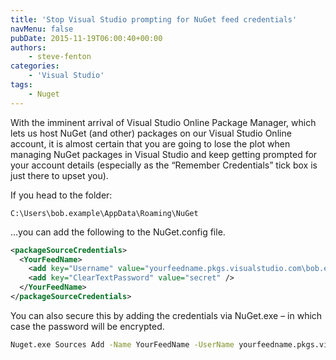```yaml
---
title: 'Stop Visual Studio prompting for NuGet feed credentials'
navMenu: false
pubDate: 2015-11-19T06:00:40+00:00
authors:
    - steve-fenton
categories:
    - 'Visual Studio'
tags:
    - Nuget
---
```


With the imminent arrival of Visual Studio Online Package Manager, which lets us host NuGet (and other) packages on our Visual Studio Online account, it is almost certain that you are going to lose the plot when managing NuGet packages in Visual Studio and keep getting prompted for your account details (especially as the “Remember Credentials” tick box is just there to upset you).

If you head to the folder:

```
C:\Users\­bob.example\­AppData\­Roaming\­NuGet
```

…you can add the following to the NuGet.config file.

```xml
<packageSourceCredentials>
  <YourFeedName>
    <add key="Username" value="yourfeedname.pkgs.visualstudio.com\bob.example" />
    <add key="ClearTextPassword" value="secret" />
  </YourFeedName>
</packageSourceCredentials>
```

You can also secure this by adding the credentials via NuGet.exe – in which case the password will be encrypted.

```cmd
Nuget.exe Sources Add -Name YourFeedName -UserName yourfeedname.pkgs.visualstudio.com\bob.example -Password secret
```
